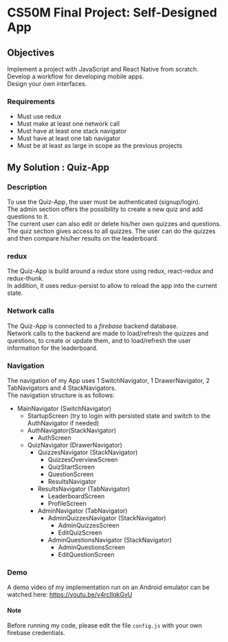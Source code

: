 # CS50M Final Project: Self-Designed App

## Objectives

Implement a project with JavaScript and React Native from scratch.  
Develop a workflow for developing mobile apps.  
Design your own interfaces.  

### Requirements

- Must use redux
- Must make at least one network call
- Must have at least one stack navigator
- Must have at least one tab navigator
- Must be at least as large in scope as the previous projects  
  
    

## My Solution : Quiz-App

### Description

  To use the Quiz-App, the user must be authenticated (signup/login).  
  The admin section offers the possibility to create a new quiz and add questions to it.   
  The current user can also edit or delete his/her own quizzes and questions.      
  The quiz section gives access to all quizzes. The user can do the quizzes and then compare his/her results on the leaderboard.

### redux

  The Quiz-App is build around a redux store using redux, react-redux and redux-thunk.    
  In addition, it uses redux-persist to allow to reload the app into the current state.

### Network calls

  The Quiz-App is connected to a *firebase* backend database.    
  Network calls to the backend are made to load/refresh the quizzes and questions, to create or update them, and to load/refresh the user information for the leaderboard.

### Navigation

  The navigation of my App uses 1 SwitchNavigator, 1 DrawerNavigator, 2 TabNavigators and 4 StackNavigators.    
  The navigation structure is as follows:

- MainNavigator (SwitchNavigator)
  - StartupScreen (try to login with persisted state and switch to the AuthNavigator if needed)
  - AuthNavigator(StackNavigator)
    - AuthScreen
  - QuizNavigator (DrawerNavigator)
    - QuizzesNavigator (StackNavigator)
      - QuizzesOverviewScreen
      - QuizStartScreen
      - QuestionScreen
      - ResultsNavigator
    - ResultsNavigator (TabNavigator)
      - LeaderboardScreen
      - ProfileScreen
    - AdminNavigator (TabNavigator)
      - AdminQuizzesNavigator (StackNavigator)
        - AdminQuizzesScreen
        - EditQuizScreen
      - AdminQuestionsNavigator (StackNavigator)
        - AdminQuestionsScreen
        - EditQuestionScreen

### Demo

A demo video of my implementation run on an Android emulator can be watched here: https://youtu.be/v4rcIIqkGvU

#### Note

Before running my code, please edit the file `config.js` with your own firebase credentials.
